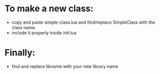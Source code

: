 # To make a new class:
* copy and paste simple-class.lua and find/replace SimpleClass with the class name.
* include it properly inside init.lua

# Finally:
* find and replace libname with your new library name